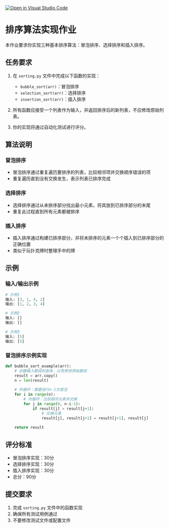 [![Open in Visual Studio Code](https://classroom.github.com/assets/open-in-vscode-2e0aaae1b6195c2367325f4f02e2d04e9abb55f0b24a779b69b11b9e10269abc.svg)](https://classroom.github.com/online_ide?assignment_repo_id=19036665&assignment_repo_type=AssignmentRepo)
# 排序算法实现作业

本作业要求你实现三种基本排序算法：冒泡排序、选择排序和插入排序。

## 任务要求

1. 在 `sorting.py` 文件中完成以下函数的实现：
   - `bubble_sort(arr)`：冒泡排序
   - `selection_sort(arr)`：选择排序
   - `insertion_sort(arr)`：插入排序

2. 所有函数应接受一个列表作为输入，并返回排序后的新列表，不应修改原始列表。

3. 你的实现将通过自动化测试进行评分。

## 算法说明

### 冒泡排序
- 冒泡排序通过重复遍历要排序的列表，比较相邻项并交换顺序错误的项
- 重复遍历直到没有交换发生，表示列表已排序完成

### 选择排序
- 选择排序通过从未排序部分找出最小元素，将其放到已排序部分的末尾
- 重复此过程直到所有元素都被排序

### 插入排序
- 插入排序通过构建已排序部分，并将未排序的元素一个个插入到已排序部分的正确位置
- 类似于玩扑克牌时整理手中的牌

## 示例

### 输入/输出示例

```python
# 示例1
输入: [3, 1, 4, 2]
输出: [1, 2, 3, 4]

# 示例2
输入: []
输出: []

# 示例3
输入: [5]
输出: [5]
```

### 冒泡排序示例实现

```python
def bubble_sort_example(arr):
    # 创建输入数组的副本，以免修改原始数组
    result = arr.copy()
    n = len(result)
    
    # 外循环：需要进行n-1次冒泡
    for i in range(n):
        # 内循环：比较相邻元素并交换
        for j in range(0, n-i-1):
            if result[j] > result[j+1]:
                # 交换元素
                result[j], result[j+1] = result[j+1], result[j]
    
    return result
```

## 评分标准

- 冒泡排序实现：30分
- 选择排序实现：30分
- 插入排序实现：30分
- 总分：90分

## 提交要求

1. 完成 `sorting.py` 文件中的函数实现
2. 确保所有测试用例通过
3. 不要修改测试文件或配置文件 